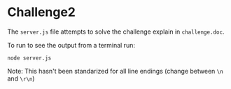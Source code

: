 # Challenge2

The `server.js` file attempts to solve the challenge explain in `challenge.doc`.

To run to see the output from a terminal run:

```
node server.js
```

Note: This hasn't been standarized for all line endings (change between `\n` and `\r\n`)

